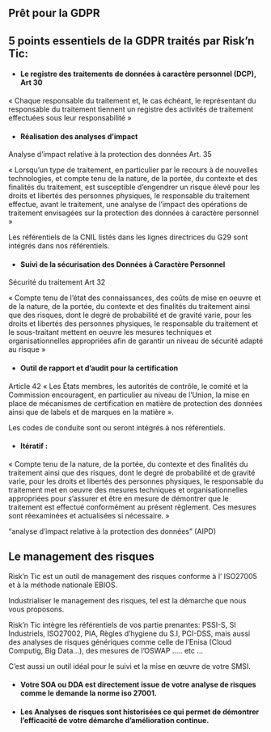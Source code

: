 ## Prêt pour la GDPR


## 5 points essentiels de la GDPR  traités par Risk’n Tic:

 * #### Le registre des traitements de données à caractère personnel (DCP), Art 30
« Chaque responsable du traitement et, le cas échéant, le représentant du responsable du traitement tiennent un registre des activités de traitement effectuées sous leur responsabilité »

 * #### Réalisation des analyses d’impact
 Analyse d’impact relative à la protection des données Art. 35

 « Lorsqu’un type de traitement, en particulier par le recours à de nouvelles technologies, et compte tenu de la nature, de la portée, du contexte et des finalités du traitement, est susceptible d’engendrer un risque élevé pour les droits et libertés des personnes physiques, le responsable du traitement effectue, avant le traitement, une analyse de l’impact des opérations de traitement envisagées sur la protection des données à caractère personnel »

 Les référentiels de la CNIL listés dans les lignes directrices du G29 sont intégrés dans nos référentiels.

 * #### Suivi de la sécurisation des Données à Caractère Personnel
  Sécurité du traitement Art 32

  « Compte tenu de l’état des connaissances, des coûts de mise en oeuvre et de la nature, de la portée, du contexte et des finalités du traitement ainsi que des risques, dont le degré de probabilité et de gravité varie, pour les droits et libertés des personnes physiques, le responsable du traitement et le sous-traitant mettent en oeuvre les mesures techniques et organisationnelles appropriées afin de garantir un niveau de sécurité adapté au risque »

 * #### Outil de rapport et d’audit  pour la certification
  Article 42  « Les États membres, les autorités de contrôle, le comité et la Commission encouragent, en particulier au niveau de l’Union, la mise en place de mécanismes de certification en matière de protection des données ainsi que de labels et de marques en la matière ».
 
  Les codes de conduite sont ou seront intégrés à nos référentiels.

 * #### Itératif :
  « Compte tenu de la nature, de la portée, du contexte et des finalités du traitement ainsi que des risques, dont le degré de probabilité et de gravité varie, pour les droits et libertés des personnes physiques, le responsable du traitement met en oeuvre des mesures techniques et organisationnelles appropriées pour s’assurer et être en mesure de démontrer que le traitement est effectué conformément au présent règlement. Ces mesures sont réexaminées et actualisées si nécessaire. »

  “analyse d’impact relative à la protection des données” (AIPD)

## Le management des risques

 Risk’n Tic est un outil de management des risques conforme à l’ ISO27005 et à la méthode nationale EBIOS.

 Industrialiser le management des risques, tel est la démarche que nous vous proposons.

 Risk’n Tic intègre les référentiels de vos partie prenantes:  PSSI-S, SI Industriels, ISO27002, PIA, Règles d’hygiene du S.I, PCI-DSS, mais aussi des analyses de risques génériques comme celle de l’Enisa  (Cloud Computig, Big Data…), des mesures de l’OSWAP ….. etc …

 C’est aussi un outil idéal pour le suivi et la mise en œuvre de votre SMSI.

  * #### Votre SOA ou DDA est directement issue de votre analyse de risques comme le demande la norme iso 27001.
  * #### Les Analyses de risques sont historisées ce qui permet de démontrer l’efficacité de votre démarche d’amélioration continue.


 


